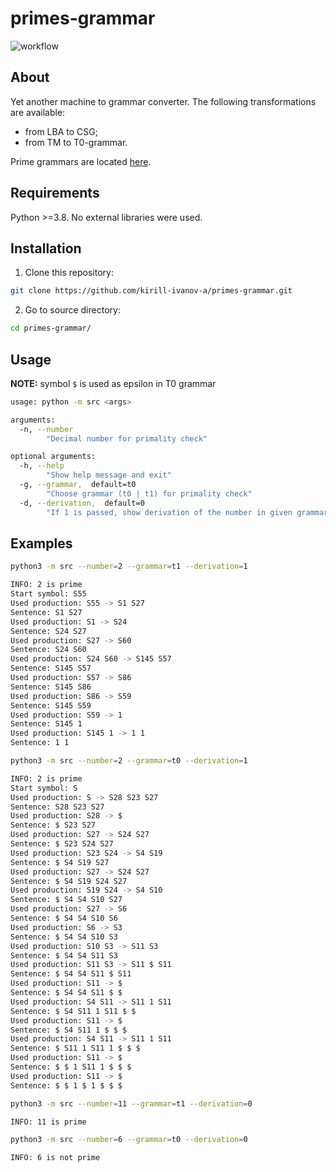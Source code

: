 # primes-grammar
![workflow](https://github.com/kirill-ivanov-a/primes-grammar/actions/workflows/code_style.yml/badge.svg)

## About
Yet another machine to grammar converter. The following transformations are available:
 - from LBA to CSG;
 - from TM to T0-grammar.

Prime grammars are located [here](https://github.com/kirill-ivanov-a/primes-grammar/tree/main/resources).

## Requirements

Python >=3.8. No external libraries were used.

## Installation
1. Clone this repository:
```bash
git clone https://github.com/kirill-ivanov-a/primes-grammar.git
```
2. Go to source directory:
```bash
cd primes-grammar/
```
## Usage
__NOTE:__ symbol `$` is used as epsilon in T0 grammar

```bash
usage: python -m src <args>

arguments:
  -n, --number
        "Decimal number for primality check"

optional arguments:
  -h, --help
        "Show help message and exit"
  -g, --grammar,  default=t0
        "Choose grammar (t0 | t1) for primality check"
  -d, --derivation,  default=0
        "If 1 is passed, show derivation of the number in given grammar"
```
## Examples

```bash
python3 -m src --number=2 --grammar=t1 --derivation=1

INFO: 2 is prime
Start symbol: S55
Used production: S55 -> S1 S27
Sentence: S1 S27
Used production: S1 -> S24
Sentence: S24 S27
Used production: S27 -> S60
Sentence: S24 S60
Used production: S24 S60 -> S145 S57
Sentence: S145 S57
Used production: S57 -> S86
Sentence: S145 S86
Used production: S86 -> S59
Sentence: S145 S59
Used production: S59 -> 1
Sentence: S145 1
Used production: S145 1 -> 1 1
Sentence: 1 1
```

```bash
python3 -m src --number=2 --grammar=t0 --derivation=1

INFO: 2 is prime
Start symbol: S
Used production: S -> S28 S23 S27
Sentence: S28 S23 S27
Used production: S28 -> $
Sentence: $ S23 S27
Used production: S27 -> S24 S27
Sentence: $ S23 S24 S27
Used production: S23 S24 -> S4 S19
Sentence: $ S4 S19 S27
Used production: S27 -> S24 S27
Sentence: $ S4 S19 S24 S27
Used production: S19 S24 -> S4 S10
Sentence: $ S4 S4 S10 S27
Used production: S27 -> S6
Sentence: $ S4 S4 S10 S6
Used production: S6 -> S3
Sentence: $ S4 S4 S10 S3
Used production: S10 S3 -> S11 S3
Sentence: $ S4 S4 S11 S3
Used production: S11 S3 -> S11 $ S11
Sentence: $ S4 S4 S11 $ S11
Used production: S11 -> $
Sentence: $ S4 S4 S11 $ $
Used production: S4 S11 -> S11 1 S11
Sentence: $ S4 S11 1 S11 $ $
Used production: S11 -> $
Sentence: $ S4 S11 1 $ $ $
Used production: S4 S11 -> S11 1 S11
Sentence: $ S11 1 S11 1 $ $ $
Used production: S11 -> $
Sentence: $ $ 1 S11 1 $ $ $
Used production: S11 -> $
Sentence: $ $ 1 $ 1 $ $ $
```

```bash
python3 -m src --number=11 --grammar=t1 --derivation=0

INFO: 11 is prime
```

```bash
python3 -m src --number=6 --grammar=t0 --derivation=0

INFO: 6 is not prime
```
